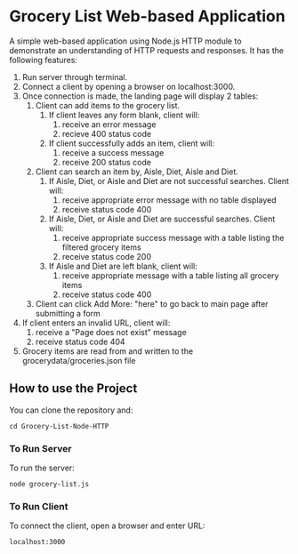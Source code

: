 # Grocery List Web-based Application

A simple web-based application using Node.js HTTP module to demonstrate an understanding of HTTP requests and responses. It has the following features:

1. Run server through terminal.
2. Connect a client by opening a browser on localhost:3000.
3. Once connection is made, the landing page will display 2 tables:
   1. Client can add items to the grocery list.
      1. If client leaves any form blank, client will:
         1. receive an error message
         2. recieve 400 status code
      2. If client successfully adds an item, client will:
         1. receive a success message
         2. receive 200 status code
   2. Client can search an item by, Aisle, Diet, Aisle and Diet.
      1. If Aisle, Diet, or Aisle and Diet are not successful searches. Client will:
         1. receive appropriate error message with no table displayed
         2. receive status code 400
      2. If Aisle, Diet, or Aisle and Diet are successful searches. Client will:
         1. receive appropriate success message with a table listing the filtered grocery items
         2. receive status code 200
      3. If Aisle and Diet are left blank, client will:
         1. receive appropriate message with a table listing all grocery items
         2. receive status code 400
   3. Client can click Add More: "here" to go back to main page after submitting a form
4. If client enters an invalid URL, client will:
   1. receive a "Page does not exist" message
   2. receive status code 404
5. Grocery items are read from and written to the grocerydata/groceries.json file

## How to use the Project

You can clone the repository and:

```
cd Grocery-List-Node-HTTP
```

### To Run Server

To run the server:

```
node grocery-list.js
```

### To Run Client

To connect the client, open a browser and enter URL:

```
localhost:3000
```
